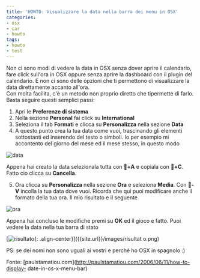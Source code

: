 ```yaml
---
title: 'HOWTO: Visualizzare la data nella barra dei menu in OSX'
categories:
- osx
- car
- howto
tags:
- howto
- test
---
```

Non ci sono modi di vedere la data in OSX senza dover aprire il calendario,
fare click sull'ora in OSX oppure senza aprire la dashboard con il plugin del
calendario. E non ci sono delle opzioni che ti permettono di visualizzare la
data direttamente accanto all'ora.  
Con molta facilita, c'è un metodo non proprio diretto che tipermette di farlo.
Basta seguire questi semplici passi:

  1. Apri le **Preferenze di sistema**
  2. Nella sezione **Personal** fai click su **International**
  3. Seleziona il tab **Formati** e clicca su **Personalizza** nella sezione **Data**
  4. A questo punto crea la tua data come vuoi, trascinando gli elementi sottostanti ed inserendo del testo o simboli. Io per esempio mi accontento del giorno del mese ed il mese stesso, in questo modo

![data]({{site.url}}/images/data.png)

Appena hai creato la data selezionala tutta con **+A** e copiala con **+C**.
Fatto cio clicca su **Cancella**.

  5. Ora clicca su **Personalizza** nella sezione **Ora** e seleziona **Media**. Con **-V** incolla la tua data dove vuoi. Ricorda che qui puoi modificare anche il formato della tua ora. Il mio risultato e il seguente

![ora]({{site.url}}/images/ora.png)

Appena hai concluso le modifiche premi su **OK** ed il gioco e fatto. Puoi
vedere la data nella tua barra di stato

  

  
[]({{site.url}}/images/risultato.png)

[![risultato]({{site.url}}/images/risultato.png){: .align-center}]({{site.url}}/images/risultat
o.png)

PS: se dei nomi non sono uguali ai vostri e perché ho OSX in spagnolo :)

Fonte: [paulstamatiou.com](http://paulstamatiou.com/2006/06/11/how-to-display-
date-in-os-x-menu-bar)

